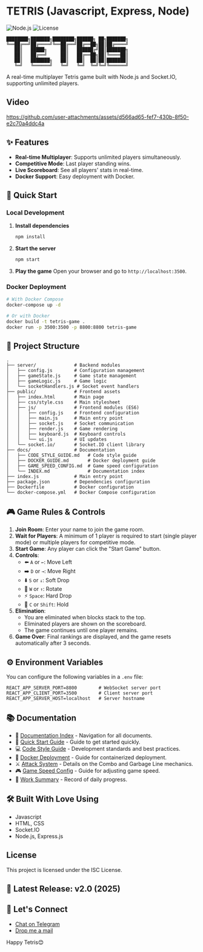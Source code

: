 # TETRIS (Javascript, Express, Node)

![Node.js](https://img.shields.io/badge/node-%3E%3D18.0.0-green.svg) ![License](https://img.shields.io/badge/license-ISC-blue.svg)

```
████████╗███████╗████████╗██████╗ ██╗███████╗
╚══██╔══╝██╔════╝╚══██╔══╝██╔══██╗██║██╔════╝
   ██║   █████╗     ██║   ██████╔╝██║███████╗
   ██║   ██╔══╝     ██║   ██╔══██╗██║╚════██║
   ██║   ███████╗   ██║   ██║  ██║██║███████║
   ╚═╝   ╚══════╝   ╚═╝   ╚═╝  ╚═╝╚═╝╚══════╝
```

A real-time multiplayer Tetris game built with Node.js and Socket.IO, supporting unlimited players.

## Video

<https://github.com/user-attachments/assets/d566ad65-fef7-430b-8f50-e2c70a4ddc4a>

## ✨ Features

- **Real-time Multiplayer**: Supports unlimited players simultaneously.
- **Competitive Mode**: Last player standing wins.
- **Live Scoreboard**: See all players' stats in real-time.
- **Docker Support**: Easy deployment with Docker.

## 🚀 Quick Start

### Local Development

1. **Install dependencies**

   ```bash
   npm install
   ```

2. **Start the server**

   ```bash
   npm start
   ```

3. **Play the game**
   Open your browser and go to `http://localhost:3500`.

### Docker Deployment

```bash
# With Docker Compose
docker-compose up -d

# Or with Docker
docker build -t tetris-game .
docker run -p 3500:3500 -p 8800:8800 tetris-game
```

## 📁 Project Structure

```
.
├── server/              # Backend modules
│   ├── config.js        # Configuration management
│   ├── gameState.js     # Game state management
│   ├── gameLogic.js     # Game logic
│   └── socketHandlers.js # Socket event handlers
├── public/              # Frontend assets
│   ├── index.html       # Main page
│   ├── css/style.css    # Main stylesheet
│   ├── js/              # Frontend modules (ES6)
│   │   ├── config.js    # Frontend configuration
│   │   ├── main.js      # Main entry point
│   │   ├── socket.js    # Socket communication
│   │   ├── render.js    # Game rendering
│   │   ├── keyboard.js  # Keyboard controls
│   │   └── ui.js        # UI updates
│   └── socket.io/       # Socket.IO client library
├── docs/                # Documentation
│   ├── CODE_STYLE_GUIDE.md   # Code style guide
│   ├── DOCKER_GUIDE.md       # Docker deployment guide
│   ├── GAME_SPEED_CONFIG.md  # Game speed configuration
│   └── INDEX.md              # Documentation index
├── index.js             # Main entry point
├── package.json         # Dependencies configuration
├── Dockerfile           # Docker configuration
└── docker-compose.yml   # Docker Compose configuration
```

## 🎮 Game Rules & Controls

1. **Join Room**: Enter your name to join the game room.
2. **Wait for Players**: A minimum of 1 player is required to start (single player mode) or multiple players for competitive mode.
3. **Start Game**: Any player can click the "Start Game" button.
4. **Controls**:
   - ⬅️ `A` or `←`: Move Left
   - ➡️ `D` or `→`: Move Right
   - ⬇️ `S` or `↓`: Soft Drop
   - 🔄 `W` or `↑`: Rotate
   - ⚡ `Space`: Hard Drop
   - 💾 `C` or `Shift`: Hold
5. **Elimination**:
   - You are eliminated when blocks stack to the top.
   - Eliminated players are shown on the scoreboard.
   - The game continues until one player remains.
6. **Game Over**: Final rankings are displayed, and the game resets automatically after 3 seconds.

## ⚙️ Environment Variables

You can configure the following variables in a `.env` file:

```env
REACT_APP_SERVER_PORT=8800        # WebSocket server port
REACT_APP_CLIENT_PORT=3500        # Client server port
REACT_APP_SERVER_HOST=localhost   # Server hostname
```

## 📚 Documentation

- 📖 [Documentation Index](docs/INDEX.md) - Navigation for all documents.
- 🚀 [Quick Start Guide](QUICK_START.md) - Guide to get started quickly.
- 💻 [Code Style Guide](docs/CODE_STYLE_GUIDE.md) - Development standards and best practices.
- 🐳 [Docker Deployment](docs/DOCKER_GUIDE.md) - Guide for containerized deployment.
- ⚔️ [Attack System](docs/ATTACK_SYSTEM.md) - Details on the Combo and Garbage Line mechanics.
- 🎮 [Game Speed Config](docs/GAME_SPEED_CONFIG.md) - Guide for adjusting game speed.
- 📅 [Work Summary](docs/TODAY_SUMMARY.md) - Record of daily progress.

## 🛠️ Built With Love Using

- Javascript
- HTML, CSS
- Socket.IO
- Node.js, Express.js

## License

This project is licensed under the ISC License.

## 🎉 Latest Release: v2.0 (2025)

## 💬 Let's Connect

- [Chat on Telegram](https://t.me/plzbugmenot)
- [Drop me a mail](mailto:pleasebugmenot.dev@gmail.com)

Happy Tetris😊
